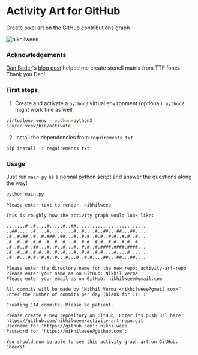 # Activity Art for GitHub

Create pixel art on the GitHub contributions graph

![nikhilweee](http://i.imgur.com/o0eEjOE.png)

### Acknowledgements
[Dan Bader](https://twitter.com/dbader_org)'s [blog post](https://dbader.org/blog/monochrome-font-rendering-with-freetype-and-python) helped me create stencil matrix from TTF fonts. Thank you Dan!

### First steps
1. Create and activate a `python3` virtual environment (optional). `python2` might work fine as well.

```sh
virtualenv venv --python=python3
source venv/bin/activate

```
2. Install the dependencies from `requirements.txt`

```sh
pip install -r requirements.txt
```

### Usage
Just run `main.py` as a normal python script and answer the questions along the way!

```sh
python main.py
```

```
Please enter text to render: nikhilweee

This is roughly how the activity graph would look like:

.......#..#....#.....#..##..........................
..##......#....#.........#..#....#..##...##...##....
.#..#.##..#..#.###..##...#..#.#..#.#..#.#..#.#..#...
.#..#..#..#.#..#..#..#...#..#.#..#.#..#.#..#.#..#...
.#..#..#..##...#..#..#...#..#.#..#.####.####.####...
.#..#..#..#.#..#..#..#...#..#.#..#.#....#....#......
.#..#...#.#..#.#..#...#...#..#.#....##...##...##....

Please enter the directory name for the new repo: activity-art-repo
Please enter your name as on GitHub: Nikhil Verma
Please enter your email as on GitHub: nikhilweee@gmail.com

All commits will be made by "Nikhil Verma <nikhilweee@gmail.com>"
Enter the number of commits per day (blank for 1): 1

Creating 114 commits. Please be patient.

Please create a new repository on GitHub. Enter its push url here: https://github.com/nikhilweee/activity-art-repo.git
Username for 'https://github.com': nikhilweee
Password for 'https://nikhilweee@github.com':

You should now be able to see this activity graph art on GitHub.
Cheers!
```
